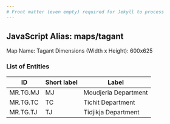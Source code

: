 ```yaml
---
# Front matter (even empty) required for Jekyll to process
---
```


## JavaScript Alias: maps/tagant

Map Name: Tagant
Dimensions (Width x Height): 600x625

### List of Entities

| ID       | Short label | Label                |
| -------- | ----------- | -------------------- |
| MR.TG.MJ | MJ          | Moudjeria Department |
| MR.TG.TC | TC          | Tichit Department    |
| MR.TG.TJ | TJ          | Tidjikja Department  |
